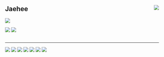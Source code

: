 <div align="">
  
<img align="right" src="https://github-readme-stats.vercel.app/api?username=limjaehee&show_icons=true"/>
  
  ## Jaehee

  <a href="https://sweeney.tistory.com/"><img src="https://img.shields.io/badge/sweeney-E5511E?style=for-the-badge&logo=Tistory&logoColor=white"/></a>
  
  <a href="https://bevel-relish-811.notion.site/Project-5d053f65bbca4ae3b3ec50b78c1faeac"><img src="https://img.shields.io/badge/Project-000000?style=for-the-badge&logo=notion&logoColor=white"/></a> <a href="https://bevel-relish-811.notion.site/Archive-c52e467b438647ef997abe714268f70e"><img src="https://img.shields.io/badge/Archive-ffffff?style=for-the-badge&logo=notion&logoColor=black"/></a>
  <br><br>
</div>

  ---
  
  <img src="https://img.shields.io/badge/Vue.js-4FC08D?style=flat-square&logo=Vue.js&logoColor=white"/></a>
  <img src="https://img.shields.io/badge/JavaScript-F7DF1E?style=flat-square&logo=JavaScript&logoColor=white"/></a>
  <img src="https://img.shields.io/badge/HTML5-E34F26?style=flat-square&logo=HTML5&logoColor=white"/></a>
  <img src="https://img.shields.io/badge/CSS3-1572B6?style=flat-square&logo=CSS3&logoColor=white"/></a>
  <img src="https://img.shields.io/badge/Sass-CC6699?style=flat-square&logo=Sass&logoColor=white"/></a>
  <img src="https://img.shields.io/badge/jQuery-0769AD?style=flat-square&logo=jQuery&logoColor=white"/></a>
  <img src="https://img.shields.io/badge/D3.js-F9A03C?style=flat-square&logo=D3.js&logoColor=white"/></a>
